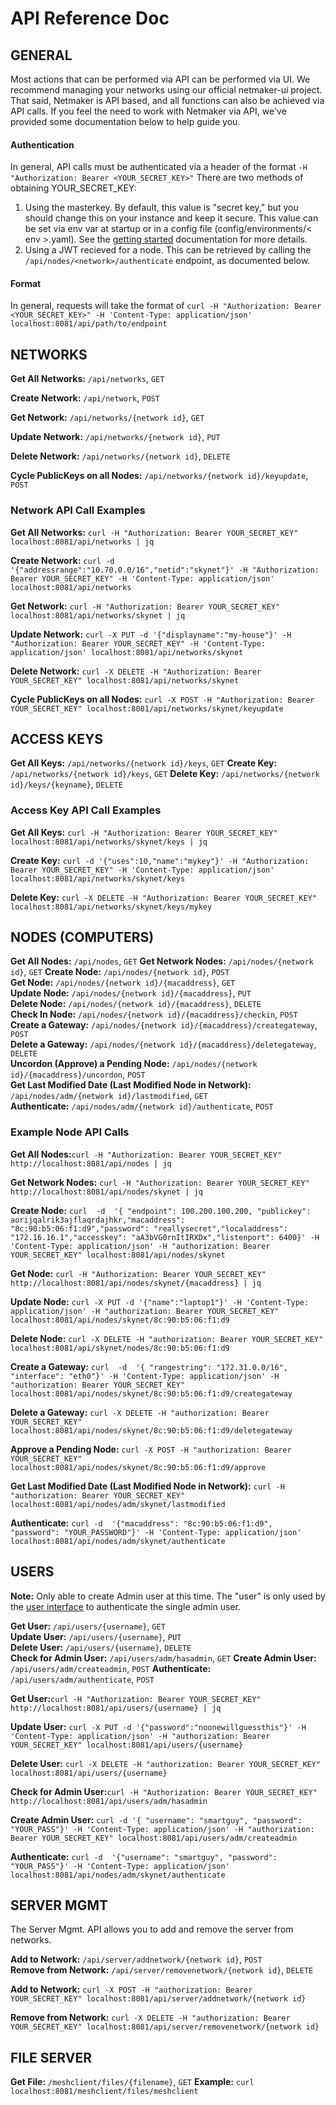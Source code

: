 # API Reference Doc

## GENERAL

Most actions that can be performed via API can be performed via UI. We recommend managing your networks using our official netmaker-ui project. That said, Netmaker is API based, and all functions can also be achieved via API calls. If you feel the need to work with Netmaker via API, we've provided some documentation below to help guide you.
 
#### Authentication
 In general, API calls must be authenticated via a header of  the format  `-H "Authorization: Bearer <YOUR_SECRET_KEY>"` There are two methods of obtaining YOUR_SECRET_KEY:
1. Using the masterkey. By default, this value is "secret key," but you should change this on your instance and keep it secure. This value can be set via env var at startup or in a config file (config/environments/< env >.yaml). See the [getting started](./GETTING_STARTED.md) documentation for more details.
2. Using a JWT recieved for a node. This  can be retrieved by calling the `/api/nodes/<network>/authenticate` endpoint, as documented below.

#### Format 
In general, requests will take the format of `curl -H "Authorization: Bearer <YOUR_SECRET_KEY>" -H 'Content-Type: application/json' localhost:8081/api/path/to/endpoint`

## NETWORKS

**Get All Networks:** `/api/networks`, `GET` 
  
**Create Network:** `/api/network`, `POST` 
  
**Get Network:** `/api/networks/{network id}`, `GET`  
  
**Update Network:** `/api/networks/{network id}`, `PUT`  
  
**Delete Network:** `/api/networks/{network id}`, `DELETE`  
  
**Cycle PublicKeys on all Nodes:** `/api/networks/{network id}/keyupdate`, `POST`  
  

### Network  API Call Examples

**Get All Networks:** `curl -H "Authorization: Bearer YOUR_SECRET_KEY" localhost:8081/api/networks | jq`

**Create Network:** `curl -d '{"addressrange":"10.70.0.0/16","netid":"skynet"}' -H "Authorization: Bearer YOUR_SECRET_KEY" -H 'Content-Type: application/json' localhost:8081/api/networks`

**Get Network:** `curl -H "Authorization: Bearer YOUR_SECRET_KEY" localhost:8081/api/networks/skynet | jq`

**Update Network:** `curl -X PUT -d '{"displayname":"my-house"}' -H "Authorization: Bearer YOUR_SECRET_KEY" -H 'Content-Type: application/json' localhost:8081/api/networks/skynet`

**Delete Network:** `curl -X DELETE -H "Authorization: Bearer YOUR_SECRET_KEY" localhost:8081/api/networks/skynet`

**Cycle PublicKeys on all Nodes:** `curl -X POST -H "Authorization: Bearer YOUR_SECRET_KEY" localhost:8081/api/networks/skynet/keyupdate`

## ACCESS KEYS

**Get All Keys:** `/api/networks/{network id}/keys`, `GET` 
**Create Key:** `/api/networks/{network id}/keys`, `GET` 
**Delete Key:** `/api/networks/{network id}/keys/{keyname}`, `DELETE` 

### Access Key API Call Examples

**Get All Keys:** `curl -H "Authorization: Bearer YOUR_SECRET_KEY" localhost:8081/api/networks/skynet/keys | jq`

**Create Key:** `curl -d '{"uses":10,"name":"mykey"}' -H "Authorization: Bearer YOUR_SECRET_KEY" -H 'Content-Type: application/json' localhost:8081/api/networks/skynet/keys`

**Delete Key:** `curl -X DELETE -H "Authorization: Bearer YOUR_SECRET_KEY" localhost:8081/api/networks/skynet/keys/mykey`

## NODES (COMPUTERS)

**Get All Nodes:** `/api/nodes`, `GET` 
**Get Network Nodes:** `/api/nodes/{network id}`, `GET` 
**Create Node:** `/api/nodes/{network id}`, `POST`  
**Get Node:** `/api/nodes/{network id}/{macaddress}`, `GET`  
**Update Node:** `/api/nodes/{network id}/{macaddress}`, `PUT`  
**Delete Node:** `/api/nodes/{network id}/{macaddress}`, `DELETE`  
**Check In Node:** `/api/nodes/{network id}/{macaddress}/checkin`, `POST`  
**Create a Gateway:** `/api/nodes/{network id}/{macaddress}/creategateway`, `POST`  
**Delete a Gateway:** `/api/nodes/{network id}/{macaddress}/deletegateway`, `DELETE`  
**Uncordon (Approve) a Pending Node:** `/api/nodes/{network id}/{macaddress}/uncordon`, `POST`  
**Get Last Modified Date (Last Modified Node in Network):** `/api/nodes/adm/{network id}/lastmodified`, `GET`  
**Authenticate:** `/api/nodes/adm/{network id}/authenticate`, `POST`  

### Example Node API Calls
   
 **Get All Nodes:**`curl -H "Authorization: Bearer YOUR_SECRET_KEY" http://localhost:8081/api/nodes | jq`
  
**Get Network Nodes:** `curl -H "Authorization: Bearer YOUR_SECRET_KEY" http://localhost:8081/api/nodes/skynet | jq`
  
**Create Node:** `curl  -d  '{ "endpoint": 100.200.100.200, "publickey": aorijqalrik3ajflaqrdajhkr,"macaddress": "8c:90:b5:06:f1:d9","password": "reallysecret","localaddress": "172.16.16.1","accesskey": "aA3bVG0rnItIRXDx","listenport": 6400}' -H 'Content-Type: application/json' -H "authorization: Bearer YOUR_SECRET_KEY" localhost:8081/api/nodes/skynet`
  
**Get Node:** `curl -H "Authorization: Bearer YOUR_SECRET_KEY" http://localhost:8081/api/nodes/skynet/{macaddress} | jq`  
  
**Update Node:** `curl -X PUT -d '{"name":"laptop1"}' -H 'Content-Type: application/json' -H "authorization: Bearer YOUR_SECRET_KEY" localhost:8081/api/nodes/skynet/8c:90:b5:06:f1:d9`
  
**Delete Node:** `curl -X DELETE -H "authorization: Bearer YOUR_SECRET_KEY" localhost:8081/api/skynet/nodes/8c:90:b5:06:f1:d9`
  
**Create a Gateway:** `curl  -d  '{ "rangestring": "172.31.0.0/16", "interface": "eth0"}' -H 'Content-Type: application/json' -H "authorization: Bearer YOUR_SECRET_KEY" localhost:8081/api/nodes/skynet/8c:90:b5:06:f1:d9/creategateway`
  
**Delete a Gateway:** `curl -X DELETE -H "authorization: Bearer YOUR_SECRET_KEY" localhost:8081/api/nodes/skynet/8c:90:b5:06:f1:d9/deletegateway`
  
**Approve a Pending Node:** `curl -X POST -H "authorization: Bearer YOUR_SECRET_KEY" localhost:8081/api/nodes/skynet/8c:90:b5:06:f1:d9/approve`
  
**Get Last Modified Date (Last Modified Node in Network):** `curl -H "authorization: Bearer YOUR_SECRET_KEY" localhost:8081/api/nodes/adm/skynet/lastmodified`

**Authenticate:** `curl -d  '{"macaddress": "8c:90:b5:06:f1:d9", "password": "YOUR_PASSWORD"}' -H 'Content-Type: application/json' localhost:8081/api/nodes/adm/skynet/authenticate`

## USERS

**Note:** Only able to create Admin user at this time. The "user" is only used by the [user interface](https://github.com/gravitl/netmaker-ui) to authenticate the  single  admin user.

**Get User:** `/api/users/{username}`, `GET`  
**Update User:** `/api/users/{username}`, `PUT`  
**Delete User:** `/api/users/{username}`, `DELETE`  
**Check for Admin User:** `/api/users/adm/hasadmin`, `GET` 
**Create Admin User:** `/api/users/adm/createadmin`, `POST` 
**Authenticate:** `/api/users/adm/authenticate`, `POST` 

 **Get User:**`curl -H "Authorization: Bearer YOUR_SECRET_KEY" http://localhost:8081/api/users/{username} | jq`

**Update User:** `curl -X PUT -d '{"password":"noonewillguessthis"}' -H 'Content-Type: application/json' -H "authorization: Bearer YOUR_SECRET_KEY" localhost:8081/api/users/{username}`

**Delete User:** `curl -X DELETE -H "authorization: Bearer YOUR_SECRET_KEY" localhost:8081/api/users/{username}`

**Check for Admin User:**`curl -H "Authorization: Bearer YOUR_SECRET_KEY" http://localhost:8081/api/users/adm/hasadmin`

**Create Admin User:** `curl -d '{ "username": "smartguy", "password": "YOUR_PASS"}' -H 'Content-Type: application/json' -H "authorization: Bearer YOUR_SECRET_KEY" localhost:8081/api/users/adm/createadmin`
 
 **Authenticate:** `curl -d  '{"username": "smartguy", "password": "YOUR_PASS"}' -H 'Content-Type: application/json' localhost:8081/api/nodes/adm/skynet/authenticate`

## SERVER MGMT

The Server Mgmt. API allows you to add and remove the server from networks.

**Add to Network:** `/api/server/addnetwork/{network id}`, `POST`  
**Remove from Network:** `/api/server/removenetwork/{network id}`, `DELETE`  

**Add to Network:**  `curl -X POST -H "authorization: Bearer YOUR_SECRET_KEY" localhost:8081/api/server/addnetwork/{network id}`

**Remove from Network:** `curl -X DELETE -H "authorization: Bearer YOUR_SECRET_KEY" localhost:8081/api/server/removenetwork/{network id}`

## FILE SERVER
**Get File:** `/meshclient/files/{filename}`, `GET`
**Example:**  `curl localhost:8081/meshclient/files/meshclient`
